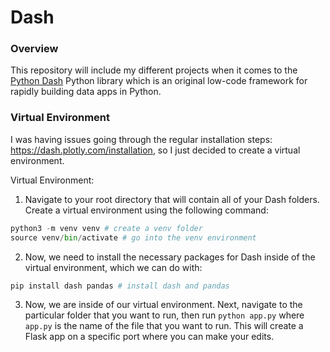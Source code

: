 # Dash 

### Overview
This repository will include my different projects when it comes to the [Python Dash](https://dash.plotly.com/) Python library which is an original low-code framework for rapidly building data apps in Python. 
### Virtual Environment
I was having issues going through the regular installation steps: https://dash.plotly.com/installation, so I just decided to create a virtual environment. 

Virtual Environment:

1. Navigate to your root directory that will contain all of your Dash folders. Create a virtual environment using the following command:

```python
python3 -m venv venv # create a venv folder
source venv/bin/activate # go into the venv environment
```

2. Now, we need to install the necessary packages for Dash inside of the virtual environment, which we can do with: 

```python
pip install dash pandas # install dash and pandas
```

3. Now, we are inside of our virtual environment. Next, navigate to the particular folder that you want to run, then run `python app.py` where `app.py` is the name of the file that you want to run. This will create a Flask app on a specific port where you can make your edits.